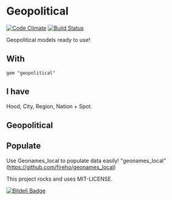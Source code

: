 Geopolitical
============

[![Code Climate](https://codeclimate.com/github/fireho/geopolitical.png)](https://codeclimate.com/github/fireho/geopolitical)
[![Build Status](https://travis-ci.org/fireho/geopolitical.png)](https://travis-ci.org/fireho/geopolitical)



Geopolitical models ready to use!


With
----


    gem "geopolitical"



I have
------


Hood, City, Region, Nation + Spot.



Geopolitical
------------








Populate
--------

Use Geonames_local to populate data easily!
"geonames_local"(https://github.com/fireho/geonames_local)



This project rocks and uses MIT-LICENSE.


[![Bitdeli Badge](https://d2weczhvl823v0.cloudfront.net/fireho/geopolitical/trend.png)](https://bitdeli.com/free "Bitdeli Badge")

